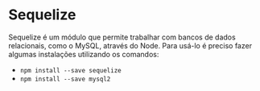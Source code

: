 # Sequelize

Sequelize é um módulo que permite trabalhar com bancos de dados relacionais, como o MySQL, através do Node. Para usá-lo é preciso fazer algumas instalações utilizando os comandos:

* <code>npm install --save sequelize</code>
* <code>npm install --save mysql2</code>